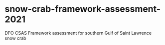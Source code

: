# snow-crab-framework-assessment-2021
DFO CSAS Framework assessment for southern Gulf of Saint Lawrence snow crab
